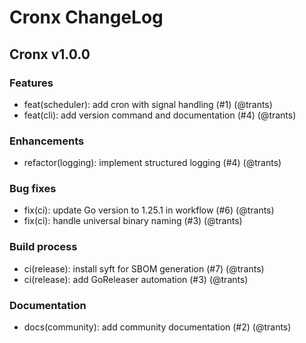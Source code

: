 # Cronx ChangeLog

## Cronx v1.0.0

### Features

* feat(scheduler): add cron with signal handling (#1) (@trants)
* feat(cli): add version command and documentation (#4) (@trants)

### Enhancements

* refactor(logging): implement structured logging (#4) (@trants)

### Bug fixes

* fix(ci): update Go version to 1.25.1 in workflow (#6) (@trants)
* fix(ci): handle universal binary naming (#3) (@trants)

### Build process

* ci(release): install syft for SBOM generation (#7) (@trants)
* ci(release): add GoReleaser automation (#3) (@trants)

### Documentation

* docs(community): add community documentation (#2) (@trants)
